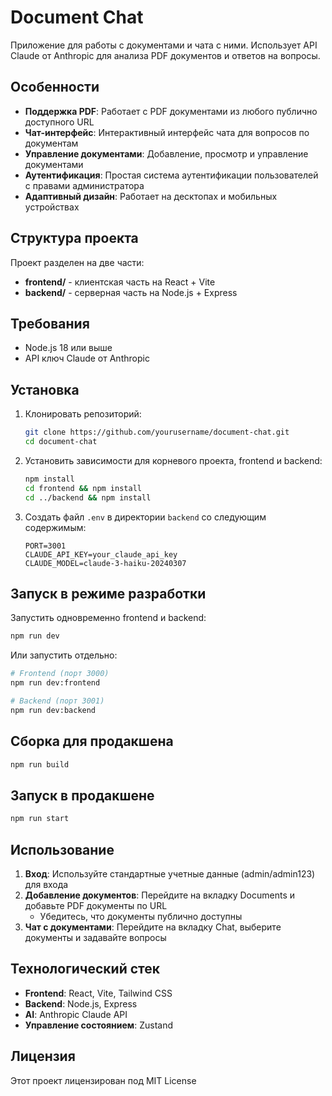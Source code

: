 # Document Chat

Приложение для работы с документами и чата с ними. Использует API Claude от Anthropic для анализа PDF документов и ответов на вопросы.

## Особенности

- **Поддержка PDF**: Работает с PDF документами из любого публично доступного URL
- **Чат-интерфейс**: Интерактивный интерфейс чата для вопросов по документам
- **Управление документами**: Добавление, просмотр и управление документами
- **Аутентификация**: Простая система аутентификации пользователей с правами администратора
- **Адаптивный дизайн**: Работает на десктопах и мобильных устройствах

## Структура проекта

Проект разделен на две части:

- **frontend/** - клиентская часть на React + Vite
- **backend/** - серверная часть на Node.js + Express

## Требования

- Node.js 18 или выше
- API ключ Claude от Anthropic

## Установка

1. Клонировать репозиторий:
   ```bash
   git clone https://github.com/yourusername/document-chat.git
   cd document-chat
   ```

2. Установить зависимости для корневого проекта, frontend и backend:
   ```bash
   npm install
   cd frontend && npm install
   cd ../backend && npm install
   ```

3. Создать файл `.env` в директории `backend` со следующим содержимым:
   ```
   PORT=3001
   CLAUDE_API_KEY=your_claude_api_key
   CLAUDE_MODEL=claude-3-haiku-20240307
   ```

## Запуск в режиме разработки

Запустить одновременно frontend и backend:
```bash
npm run dev
```

Или запустить отдельно:
```bash
# Frontend (порт 3000)
npm run dev:frontend

# Backend (порт 3001)
npm run dev:backend
```

## Сборка для продакшена

```bash
npm run build
```

## Запуск в продакшене

```bash
npm run start
```

## Использование

1. **Вход**: Используйте стандартные учетные данные (admin/admin123) для входа
2. **Добавление документов**: Перейдите на вкладку Documents и добавьте PDF документы по URL
   - Убедитесь, что документы публично доступны
3. **Чат с документами**: Перейдите на вкладку Chat, выберите документы и задавайте вопросы

## Технологический стек

- **Frontend**: React, Vite, Tailwind CSS
- **Backend**: Node.js, Express
- **AI**: Anthropic Claude API
- **Управление состоянием**: Zustand

## Лицензия

Этот проект лицензирован под MIT License
